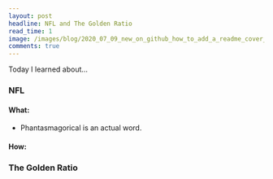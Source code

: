 ```yaml
---
layout: post
headline: NFL and The Golden Ratio
read_time: 1
image: /images/blog/2020_07_09_new_on_github_how_to_add_a_readme_cover_to_your_github_profile/gh_profile_cover.jpg
comments: true
---
```


Today I learned about...

### NFL 

#### What:

* Phantasmagorical is an actual word.

#### How:


### The Golden Ratio
